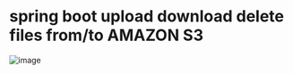 # spring boot upload download delete files from/to AMAZON S3
![image](https://github.com/geekqq/spring-boot-upload-files-to-AWS-S3/assets/53326015/dcb22e13-ca01-454a-966f-d8206b62f346)
